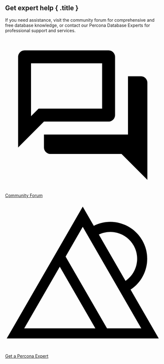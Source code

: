 <div data-banner markdown>

## Get expert help { .title }

If you need assistance, visit the community forum for comprehensive and free database knowledge, or contact our Percona Database Experts for professional support and services.

<div class="actions">
    <a href="#">
        <span class="twemoji">
            <svg xmlns="http://www.w3.org/2000/svg" viewBox="0 0 24 24">
                <path d="M15 4v7H5.17L4 12.17V4h11m1-2H3a1 1 0 0 0-1 1v14l4-4h10a1 1 0 0 0 1-1V3a1 1 0 0 0-1-1m5 4h-2v9H6v2a1 1 0 0 0 1 1h11l4 4V7a1 1 0 0 0-1-1Z"></path>
            </svg>
        </span>
        Community Forum
    </a>
    <a href="#">
        <span class="twemoji">
            <svg viewBox="0 0 24 24" xmlns="http://www.w3.org/2000/svg">
                <path d="M19.3996 14.148C21.9082 12.5083 22.7289 9.16368 21.2109 6.53493C20.4502 5.21636 19.2207 4.27206 17.7497 3.87776C16.3868 3.51187 14.9634 3.6615 13.7106 4.29444L12 1.33337L8.44934 7.48295L0.242432 21.6959H23.7576L19.3996 14.148ZM17.3474 5.38416C18.4167 5.66894 19.3064 6.35548 19.8606 7.31143C20.9499 9.19582 20.384 11.5859 18.6176 12.7931L14.4917 5.64797C15.3806 5.22055 16.3831 5.12734 17.3474 5.38416ZM12 4.45432L21.0533 20.135H15.7562L9.35029 9.04341L11.9995 4.45478L12 4.45432ZM2.94667 20.135L8.44888 10.6071L13.9511 20.135H2.94667Z"/>
            </svg>
        </span>
        Get a Percona Expert
    </a>
</div></div>